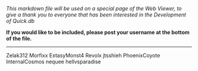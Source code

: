 *This markdown file will be used on a special page of the Web Viewer, to give a thank you to everyone that has been interested in the Development of Quick.db*

**If you would like to be included, please post your username at the bottom of the file.**

---
Zelak312
Morfixx
ExtasyMonst4
Revolx
jtsshieh
PhoenixCoyote
InternalCosmos
nequee
hellvsparadise
